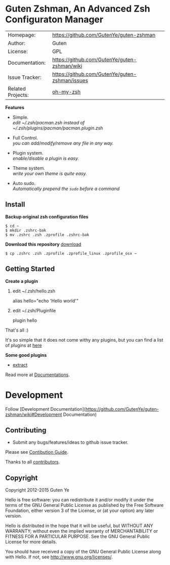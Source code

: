 Guten Zshman, An Advanced Zsh Configuraton Manager
======================================

|                |                                       |
|----------------|---------------------------------------|
| Homepage:      | https://github.com/GutenYe/guten-zshman        |
| Author:	       | Guten                                 |
| License:       | GPL    |
| Documentation: | https://github.com/GutenYe/guten-zshman/wiki   |
| Issue Tracker: | https://github.com/GutenYe/guten-zshman/issues |
| Related Projects: | [oh-my-zsh](https://github.com/robbyrussell/oh-my-zsh) |

**Features**

- Simple. <br>
  *edit ~/.zsh/pacman.zsh instead of ~/.zsh/plugins/pacman/pacman.plugin.zsh*

- Full Control. <br>
  *you can add/modify/remove any file in any way.*

- Plugin system. <br>
  *enable/disable a plugin is easy.*

- Theme system. <br>
  *write your own theme is quite easy.*

- Auto sudo. <br>
  *Automatically prepend the `sudo` before a command*

Install
-------

**Backup original zsh configuration files**

	$ cd ~
	$ mkdir .zshrc-bak
	$ mv .zshrc .zsh .zprofile .zshrc-bak

**Download this repository** [download](https://github.com/GutenYe/guten-zshman/zipball/master)

	$ cp .zshrc .zsh .zprofile .zprofile_linux .zprofile_osx ~

Getting Started
---------------

**Create a plugin**

1. edit ~/.zsh/hello.zsh

	alias hello="echo 'Hello world'"

2. edit ~/.zsh/Pluginfile

	plugin hello

That's all :)

It's so simple that it does not come withy any plugins, but you can find a list of plugins at [here](https://github.com/robbyrussell/oh-my-zsh/tree/master/plugins)

**Some good plugins**

- [extract](https://github.com/robbyrussell/oh-my-zsh/blob/master/plugins/extract/extract.plugin.zsh)

Read more at [Documentations](https://github.com/GutenYe/guten-zshman/wiki).

Development
===========

Follow [Development Documentation](https://github.com/GutenYe/guten-zshman/wiki#Development Documentation)

Contributing
------------

* Submit any bugs/features/ideas to github issue tracker.

Please see [Contibution Guide](https://github.com/GutenYe/guten-zshman/blob/master/CONTRIBUTING.md).

Thanks to all [contributors](https://github.com/GutenYe/guten-zshman/contributors).

Copyright
---------

Copyright 2012-2015 Guten Ye

Hello is free software: you can redistribute it and/or modify
it under the terms of the GNU General Public License as published by
the Free Software Foundation, either version 3 of the License, or
(at your option) any later version.

Hello is distributed in the hope that it will be useful,
but WITHOUT ANY WARRANTY; without even the implied warranty of
MERCHANTABILITY or FITNESS FOR A PARTICULAR PURPOSE.  See the
GNU General Public License for more details.

You should have received a copy of the GNU General Public License
along with Hello.  If not, see <http://www.gnu.org/licenses/>.
